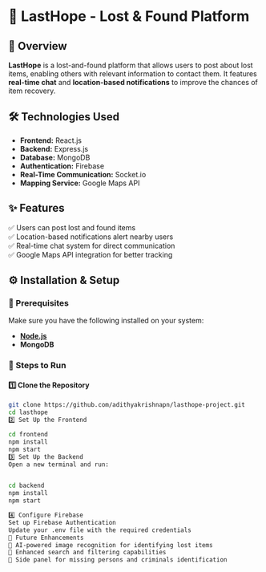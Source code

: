 # 🚀 LastHope - Lost & Found Platform  

## 📝 Overview  
**LastHope** is a lost-and-found platform that allows users to post about lost items, enabling others with relevant information to contact them. It features **real-time chat** and **location-based notifications** to improve the chances of item recovery.  

## 🛠️ Technologies Used  
- **Frontend:** React.js  
- **Backend:** Express.js  
- **Database:** MongoDB  
- **Authentication:** Firebase  
- **Real-Time Communication:** Socket.io  
- **Mapping Service:** Google Maps API  

## ✨ Features  
✅ Users can post lost and found items  
✅ Location-based notifications alert nearby users  
✅ Real-time chat system for direct communication  
✅ Google Maps API integration for better tracking  

## ⚙️ Installation & Setup  

### 📌 Prerequisites  
Make sure you have the following installed on your system:  
- **[Node.js](https://nodejs.org/)**  
- **MongoDB** 
### 🚀 Steps to Run  

#### 1️⃣ Clone the Repository  
```bash
git clone https://github.com/adithyakrishnapn/lasthope-project.git
cd lasthope
2️⃣ Set Up the Frontend

cd frontend
npm install
npm start
3️⃣ Set Up the Backend
Open a new terminal and run:


cd backend
npm install
npm start

4️⃣ Configure Firebase
Set up Firebase Authentication
Update your .env file with the required credentials
🔮 Future Enhancements
🚀 AI-powered image recognition for identifying lost items
🚀 Enhanced search and filtering capabilities
🚀 Side panel for missing persons and criminals identification